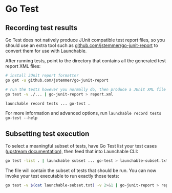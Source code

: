 # Go Test

## Recording test results

Go Test does not natively produce JUnit compatible test report files, so you should use an extra tool such as [github.com/jstemmer/go-junit-report](https://github.com/jstemmer/go-junit-report) to convert them for use with Launchable.

After running tests, point to the directory that contains all the generated test report XML files:

```bash
# install JUnit report formatter
go get -u github.com/jstemmer/go-junit-report

# run the tests however you normally do, then produce a JUnit XML file
go test -v ./... | go-junit-report > report.xml

launchable record tests ... go-test .
```

For more information and advanced options, run `launchable record tests go-test --help`

## Subsetting test execution

To select a meaningful subset of tests, have Go Test list your test cases \([upstream documentation](https://golang.org/cmd/go/#hdr-Testing_flags)\), then feed that into Launchable CLI:

```bash
go test -list . | launchable subset ... go-test > launchable-subset.txt
```

The file will contain the subset of tests that should be run. You can now invoke your test executable to run exactly those tests:

```bash
go test -v $(cat launchable-subset.txt) -v 2>&1 | go-junit-report > report.xml
```
